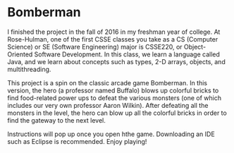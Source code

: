 # Bomberman

I finished the project in the fall of 2016 in my freshman year of college. At Rose-Hulman, one of the first CSSE classes you take as a CS (Computer Science) or SE (Software Engineering) major is CSSE220, or Object-Oriented Software Development. In this class, we learn a language called Java, and we learn about concepts such as types, 2-D arrays, objects, and multithreading. 

This project is a spin on the classic arcade game Bomberman. In this version, the hero (a professor named Buffalo) blows up colorful bricks to find food-related power ups to defeat the various monsters (one of which includes our very own professor Aaron Wilkin). After defeating all the monsters in the level, the hero can blow up all the colorful bricks in order to find the gateway to the next level.

Instructions will pop up once you open hthe game. Downloading an IDE such as Eclipse is recommended. Enjoy playing!
